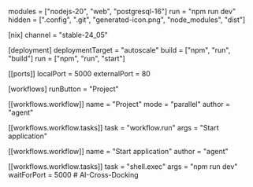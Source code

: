 modules = ["nodejs-20", "web", "postgresql-16"]
run = "npm run dev"
hidden = [".config", ".git", "generated-icon.png", "node_modules", "dist"]

[nix]
channel = "stable-24_05"

[deployment]
deploymentTarget = "autoscale"
build = ["npm", "run", "build"]
run = ["npm", "run", "start"]

[[ports]]
localPort = 5000
externalPort = 80

[workflows]
runButton = "Project"

[[workflows.workflow]]
name = "Project"
mode = "parallel"
author = "agent"

[[workflows.workflow.tasks]]
task = "workflow.run"
args = "Start application"

[[workflows.workflow]]
name = "Start application"
author = "agent"

[[workflows.workflow.tasks]]
task = "shell.exec"
args = "npm run dev"
waitForPort = 5000
#   A I - C r o s s - D o c k i n g  
 